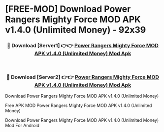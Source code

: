 # [FREE-MOD] Download Power Rangers Mighty Force MOD APK v1.4.0 (Unlimited Money) - 92x39


<div align="center">
<h3>🔴 Download [Server1] 👉👉 <a href="https://apk-comot.site?title=Power_Rangers_Mighty_Force_MOD_APK_v1.4.0_(Unlimited_Money)">Power Rangers Mighty Force MOD APK v1.4.0 (Unlimited Money) Mod Apk</a></h3><br>

<h3>🔴 Download [Server2] 👉👉 <a href="https://apk-comot.site?title=Power_Rangers_Mighty_Force_MOD_APK_v1.4.0_(Unlimited_Money)">Power Rangers Mighty Force MOD APK v1.4.0 (Unlimited Money) Mod Apk</a></h3>
</div>



Download Power Rangers Mighty Force MOD APK v1.4.0 (Unlimited Money) 

Free APK MOD Power Rangers Mighty Force MOD APK v1.4.0 (Unlimited Money) 

Download Power Rangers Mighty Force MOD APK v1.4.0 (Unlimited Money) Mod For Android
